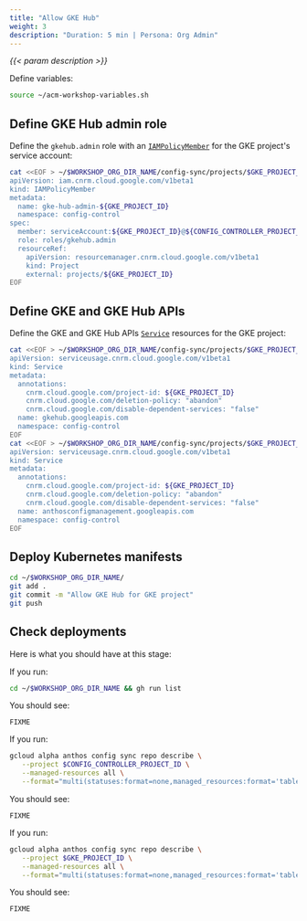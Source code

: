 ```yaml
---
title: "Allow GKE Hub"
weight: 3
description: "Duration: 5 min | Persona: Org Admin"
---
```

_{{< param description >}}_

Define variables:
```Bash
source ~/acm-workshop-variables.sh
```

## Define GKE Hub admin role

Define the `gkehub.admin` role with an [`IAMPolicyMember`](https://cloud.google.com/config-connector/docs/reference/resource-docs/iam/iampolicymember) for the GKE project's service account:
```Bash
cat <<EOF > ~/$WORKSHOP_ORG_DIR_NAME/config-sync/projects/$GKE_PROJECT_ID/gke-hub-admin.yaml
apiVersion: iam.cnrm.cloud.google.com/v1beta1
kind: IAMPolicyMember
metadata:
  name: gke-hub-admin-${GKE_PROJECT_ID}
  namespace: config-control
spec:
  member: serviceAccount:${GKE_PROJECT_ID}@${CONFIG_CONTROLLER_PROJECT_ID}.iam.gserviceaccount.com
  role: roles/gkehub.admin
  resourceRef:
    apiVersion: resourcemanager.cnrm.cloud.google.com/v1beta1
    kind: Project
    external: projects/${GKE_PROJECT_ID}
EOF
```

## Define GKE and GKE Hub APIs

Define the GKE and GKE Hub APIs [`Service`](https://cloud.google.com/config-connector/docs/reference/resource-docs/serviceusage/service) resources for the GKE project:
```Bash
cat <<EOF > ~/$WORKSHOP_ORG_DIR_NAME/config-sync/projects/$GKE_PROJECT_ID/gke-hub-service.yaml
apiVersion: serviceusage.cnrm.cloud.google.com/v1beta1
kind: Service
metadata:
  annotations:
    cnrm.cloud.google.com/project-id: ${GKE_PROJECT_ID}
    cnrm.cloud.google.com/deletion-policy: "abandon"
    cnrm.cloud.google.com/disable-dependent-services: "false"
  name: gkehub.googleapis.com
  namespace: config-control
EOF
cat <<EOF > ~/$WORKSHOP_ORG_DIR_NAME/config-sync/projects/$GKE_PROJECT_ID/anthos-configmanagement-service.yaml
apiVersion: serviceusage.cnrm.cloud.google.com/v1beta1
kind: Service
metadata:
  annotations:
    cnrm.cloud.google.com/project-id: ${GKE_PROJECT_ID}
    cnrm.cloud.google.com/deletion-policy: "abandon"
    cnrm.cloud.google.com/disable-dependent-services: "false"
  name: anthosconfigmanagement.googleapis.com
  namespace: config-control
EOF
```

## Deploy Kubernetes manifests

```Bash
cd ~/$WORKSHOP_ORG_DIR_NAME/
git add .
git commit -m "Allow GKE Hub for GKE project"
git push
```

## Check deployments

Here is what you should have at this stage:

If you run:
```Bash
cd ~/$WORKSHOP_ORG_DIR_NAME && gh run list
```
You should see:
```Plaintext
FIXME
```

If you run:
```Bash
gcloud alpha anthos config sync repo describe \
   --project $CONFIG_CONTROLLER_PROJECT_ID \
   --managed-resources all \
   --format="multi(statuses:format=none,managed_resources:format='table[box](group:sort=2,kind,name,namespace:sort=1)')"
```
You should see:
```Plaintext
FIXME
```

If you run:
```Bash
gcloud alpha anthos config sync repo describe \
   --project $GKE_PROJECT_ID \
   --managed-resources all \
   --format="multi(statuses:format=none,managed_resources:format='table[box](group:sort=2,kind,name,namespace:sort=1)')"
```
You should see:
```Plaintext
FIXME
```